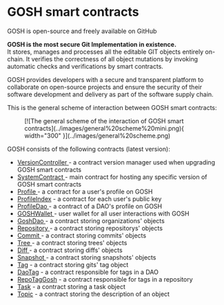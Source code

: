 # GOSH smart contracts

GOSH is open-source and freely available on GitHub 

<!-- and, obviously, on GOSH. -->

**GOSH is the most secure Git Implementation in existence.**  
It stores, manages and processes all the editable GIT objects entirely on-chain. It verifies the correctness of all object mutations by invoking automatic checks and verifications by smart contracts.  

GOSH provides developers with a secure and transparent platform to collaborate on open-source projects and ensure the security of their software development and delivery as part of the software supply chain.

This is the general scheme of interaction between GOSH smart contracts:


<figure markdown>
  [![The general scheme of the interaction of GOSH smart contracts](../images/general%20scheme%20mini.png){ width="300" }](../images/general%20scheme.png)
  <figcaption></figcaption>
</figure>


GOSH consists of the following contracts (latest version):

* [VersionController ](https://github.com/gosh-sh/gosh/blob/dev/v6_x/v6.2.0/contracts/gosh/versioncontroller.sol)- a contract version manager used when upgrading GOSH smart contracts
* [SystemContract ](https://github.com/gosh-sh/gosh/blob/dev/v6_x/v6.2.0/contracts/gosh/systemcontract.sol)- main contract for hosting any specific version of GOSH smart contracts
* [Profile ](https://github.com/gosh-sh/gosh/blob/dev/v6_x/v6.2.0/contracts/profile.sol)- a contract for a user's profile on GOSH
* [ProfileIndex](https://github.com/gosh-sh/gosh/blob/dev/v6_x/v6.2.0/contracts/profileindex.sol) - a contract for each user's public key
* [ProfileDao ](https://github.com/gosh-sh/gosh/blob/dev/v6_x/v6.2.0/contracts/profiledao.sol)- a contract of a DAO's profile on GOSH
* [GOSHWallet ](https://github.com/gosh-sh/gosh/blob/dev/v6_x/v6.2.0/contracts/gosh/goshwallet.sol)- user wallet for all user interactions with GOSH
* [GoshDao ](https://github.com/gosh-sh/gosh/blob/dev/v6_x/v6.2.0/contracts/gosh/goshdao.sol)- a contract storing organizations' objects
* [Repository ](https://github.com/gosh-sh/gosh/blob/dev/v6_x/v6.2.0/contracts/gosh/repository.sol)- a contract storing repositorys' objects
* [Commit ](https://github.com/gosh-sh/gosh/blob/dev/v6_x/v6.2.0/contracts/gosh/commit.sol)- a contract storing commits' objects
* [Tree ](https://github.com/gosh-sh/gosh/blob/dev/v6_x/v6.2.0/contracts/gosh/tree.sol)- a contract storing trees' objects
* [Diff ](https://github.com/gosh-sh/gosh/blob/dev/v6_x/v6.2.0/contracts/gosh/diff.sol)- a contract storing diffs' objects
* [Snapshot ](https://github.com/gosh-sh/gosh/blob/dev/v6_x/v6.2.0/contracts/gosh/snapshot.sol)- a contract storing snapshots' objects
* [Tag](https://github.com/gosh-sh/gosh/blob/dev/v6_x/v6.2.0/contracts/gosh/tag.sol) - a contract storing gits' tag object
* [DaoTag](https://github.com/gosh-sh/gosh/blob/dev/v6_x/v6.2.0/contracts/gosh/daotag.sol) - a contract responsible for tags in a DAO
* [RepoTagGosh](https://github.com/gosh-sh/gosh/blob/dev/v6_x/v6.2.0/contracts/gosh/taggosh.sol) - a contract responsible for tags in a repository
* [Task](https://github.com/gosh-sh/gosh/blob/dev/v6_x/v6.2.0/contracts/gosh/task.sol) - a contract storing a task object
* [Topic](https://github.com/gosh-sh/gosh/blob/dev/v6_x/v6.2.0/contracts/gosh/topic.sol) - a contract storing the description of an object



<!-- 
TODO 
change github-links to gosh-links -->



